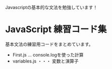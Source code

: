 Javascriptの基本的な文法を勉強しています！
# JavaScript 練習コード集

基本文法の練習用コードをまとめています。
- First.js ... console.logを使った計算
- variables.js ・・・ 変数と演算子
